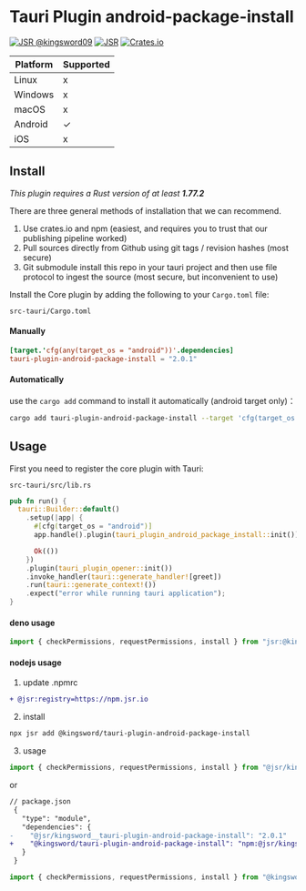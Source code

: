 # Tauri Plugin android-package-install

[![JSR @kingsword09](https://jsr.io/badges/@kingsword09)](https://jsr.io/@kingsword09)
[![JSR](https://jsr.io/badges/@kingsword/tauri-plugin-android-package-install)](https://jsr.io/@kingsword/tauri-plugin-android-package-install)
[![Crates.io][crates-badge]][crates-url]

[crates-badge]: https://img.shields.io/crates/v/tauri-plugin-android-package-install
[crates-url]: https://crates.io/crates/tauri-plugin-android-package-install

| Platform | Supported |
| -------- | --------- |
| Linux    | x         |
| Windows  | x         |
| macOS    | x         |
| Android  | ✓         |
| iOS      | x         |

## Install

_This plugin requires a Rust version of at least **1.77.2**_

There are three general methods of installation that we can recommend.

1. Use crates.io and npm (easiest, and requires you to trust that our publishing pipeline worked)
2. Pull sources directly from Github using git tags / revision hashes (most secure)
3. Git submodule install this repo in your tauri project and then use file protocol to ingest the source (most secure,
   but inconvenient to use)

Install the Core plugin by adding the following to your `Cargo.toml` file:

`src-tauri/Cargo.toml`

#### Manually

```toml
[target.'cfg(any(target_os = "android"))'.dependencies]
tauri-plugin-android-package-install = "2.0.1"
```

#### Automatically

use the `cargo add` command to install it automatically (android target only)：

```bash
cargo add tauri-plugin-android-package-install --target 'cfg(target_os = "android")'
```

## Usage

First you need to register the core plugin with Tauri:

`src-tauri/src/lib.rs`

```rust
pub fn run() {
  tauri::Builder::default()
    .setup(|app| {
      #[cfg(target_os = "android")]
      app.handle().plugin(tauri_plugin_android_package_install::init())?;

      Ok(())
    })
    .plugin(tauri_plugin_opener::init())
    .invoke_handler(tauri::generate_handler![greet])
    .run(tauri::generate_context!())
    .expect("error while running tauri application");
}
```

#### deno usage

```ts
import { checkPermissions, requestPermissions, install } from "jsr:@kingsword/tauri-plugin-android-package-install";
```

#### nodejs usage

1. update .npmrc

```diff
+ @jsr:registry=https://npm.jsr.io
```

2. install

```bash
npx jsr add @kingsword/tauri-plugin-android-package-install
```

3. usage

```ts
import { checkPermissions, requestPermissions, install } from "@jsr/kingsword__tauri-plugin-android-package-install";
```

or

```diff
// package.json
 {
   "type": "module",
   "dependencies": {
-    "@jsr/kingsword__tauri-plugin-android-package-install": "2.0.1"
+    "@kingsword/tauri-plugin-android-package-install": "npm:@jsr/kingsword__tauri-plugin-android-package-install@2.0.1"
   }
 }
```

```ts
import { checkPermissions, requestPermissions, install } from "@kingsword/tauri-plugin-android-package-install";
```
